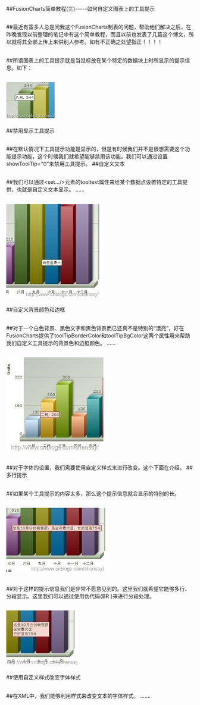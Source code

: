 ##FusionCharts简单教程(三)-----如何自定义图表上的工具提示

##
##最近有蛮多人总是问我这个FusionCharts制表的问题，帮助他们解决之后，在昨晚发现以前整理的笔记中有这个简单教程，而且以前也发表了几篇这个博文，所以就将其全部上传上来供别人参考。如有不正确之处望指正！！！！

##
##所谓图表上的工具提示就是当鼠标放在某个特定的数据块上时所显示的提示信息。如下：

##
## ![Alt text](../md/img/120900047004088.jpg)
##禁用显示工具提示

##
##在默认情况下工具提示功能是显示的，但是有时候我们并不是很想需要这个功能提示功能，这个时候我们就希望能够禁用该功能。我们可以通过设置showToolTip="0"来禁用工具提示。
##自定义文本

##
##我们可以通过<set…/>元素的tooltext属性来给某个数据点设置特定的工具提供，也就是自定义文本显示。   	<graph caption="每月销售额柱形图" xAxisName="月份" yAxisName="Units" showNames="1" decimalPrecision="0" formatNumberScale="0">    ......    <set name="八月" value="544" color="588526" />    <set name="九月" value="565" color="B3AA00" />    <set name="十月" value="754" color="008ED6"  toolText="销售量最大"/>    <set name="十一月" value="441" color="9D080D" />    <set name="十二月" value="654" color="A186BE" /></graph>

##
## ![Alt text](../md/img/120900055591958.jpg)
##自定义背景颜色和边框

##
##对于一个白色背景、黑色文字和黑色背景而已还真不是特别的“漂亮”，好在FusionCharts提供了toolTipBorderColor和toolTipBgColor这两个属性用来帮助我们自定义工具提示的背景色和边框颜色。  	<graph caption="每月销售额柱形图" xAxisName="月份" yAxisName="Units" showNames="1"  toolTipBorderColor="9D080D" toolTipBgColor="F7D7D1">    ......</graph>

##
## ![Alt text](../md/img/120900065903244.jpg)

##
##对于字体的设置，我们需要使用自定义样式来进行改变。这个下面在介绍。
##多行提示

##
##如果某个工具提示的内容太多，那么这个提示信息就会显示的特别的长。

##
## ![Alt text](../md/img/120900075599613.jpg)

##
##对于这样的提示信息我们是非常不愿意见到的。这里我们就希望它能够多行、分段显示。这里我们可以通过使用伪代码{BR	}来进行分段处理。

##
## ![Alt text](../md/img/120900084183186.jpg)
##使用自定义样式改变字体样式

##
##在XML中，我们能够利用样式来改变文本的字体样式。  	<graph caption="每月销售额柱形图" xAxisName="月份" yAxisName="Units" showNames="1"  toolTipBorderColor="9D080D" toolTipBgColor="F7D7D1">    <set name="一月" value="100" color="AFD8F8" />    <set name="二月" value="200" color="F6BD0F" />    .......    <set name="十二月" value="654" color="A186BE" />    <styles>       <definition>               <style name="myToolTipFont" type="font" font="Verdana" size="14" color="008ED6F"/>           </definition>           <application>               <apply toObject="ToolTip" styles="myToolTipFont" />           </application>        </styles></graph>

##
## ![Alt text](../md/img/120900092781056.jpg)

##
##更多请阅读：

##
##>>>>>>>FusionCharts简单教程（一）---建立第一个FusionCharts图形

##
##>>>>>>>FusionCharts简单教程(二)-----使用js加载图像和setDataXML()加载数据

##
##>>>>>>>FusionCharts简单教程（四）-----基本数字格式